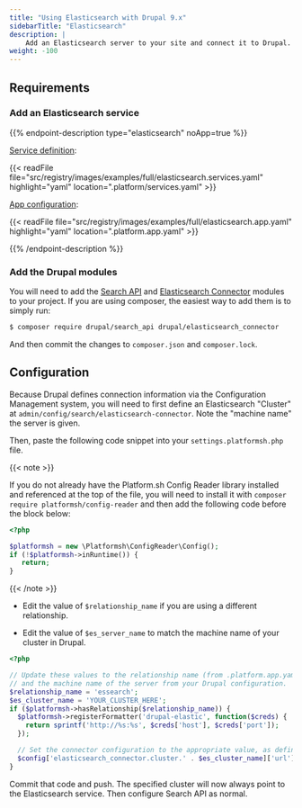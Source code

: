 ```yaml
---
title: "Using Elasticsearch with Drupal 9.x"
sidebarTitle: "Elasticsearch"
description: |
    Add an Elasticsearch server to your site and connect it to Drupal.
weight: -100
---
```


## Requirements

### Add an Elasticsearch service

{{% endpoint-description type="elasticsearch" noApp=true %}}

[Service definition](../../configuration/services/_index.md):

{{< readFile file="src/registry/images/examples/full/elasticsearch.services.yaml" highlight="yaml" location=".platform/services.yaml" >}}

[App configuration](../../configuration/app/app-reference.md):

{{< readFile file="src/registry/images/examples/full/elasticsearch.app.yaml" highlight="yaml" location=".platform.app.yaml" >}}

{{% /endpoint-description %}}

### Add the Drupal modules

You will need to add the [Search API](https://www.drupal.org/project/search_api) and [Elasticsearch Connector](https://www.drupal.org/project/elasticsearch_connector) modules to your project. If you are using composer, the easiest way to add them is to simply run:

```bash
$ composer require drupal/search_api drupal/elasticsearch_connector
```

And then commit the changes to `composer.json` and `composer.lock`.

## Configuration

Because Drupal defines connection information via the Configuration Management system, you will need to first define an Elasticsearch "Cluster" at `admin/config/search/elasticsearch-connector`.  Note the "machine name" the server is given.

Then, paste the following code snippet into your `settings.platformsh.php` file.

{{< note >}}

If you do not already have the Platform.sh Config Reader library installed and referenced at the top of the file, you will need to install it with `composer require platformsh/config-reader` and then add the following code before the block below:

```php
<?php

$platformsh = new \Platformsh\ConfigReader\Config();
if (!$platformsh->inRuntime()) {
   return;
}
```

{{< /note >}}

- Edit the value of `$relationship_name` if you are using a different relationship.

- Edit the value of `$es_server_name` to match the machine name of your cluster in Drupal.

```php
<?php

// Update these values to the relationship name (from .platform.app.yaml)
// and the machine name of the server from your Drupal configuration.
$relationship_name = 'essearch';
$es_cluster_name = 'YOUR_CLUSTER_HERE';
if ($platformsh->hasRelationship($relationship_name)) {
  $platformsh->registerFormatter('drupal-elastic', function($creds) {
    return sprintf('http://%s:%s', $creds['host'], $creds['port']);
  });

  // Set the connector configuration to the appropriate value, as defined by the formatter above.
  $config['elasticsearch_connector.cluster.' . $es_cluster_name]['url'] = $platformsh->formattedCredentials($relationship_name, 'drupal-elastic');
}
```

Commit that code and push.  The specified cluster will now always point to the Elasticsearch service.  Then configure Search API as normal.
